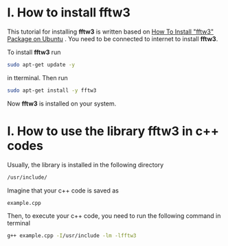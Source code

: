 # I. How to install fftw3

This tutorial for installing **fftw3** is written based on
[How To Install "fftw3" Package on Ubuntu](https://zoomadmin.com/HowToInstall/UbuntuPackage/fftw3)
. You need to be connected to internet to install **fftw3**. 

To install **fftw3** run 

```sh
sudo apt-get update -y
````

in tterminal. Then run

```sh
sudo apt-get install -y fftw3
````

Now **fftw3** is installed on your system.



# I. How to use the library fftw3 in c++ codes

Usually, the library is installed in the following directory

```sh
/usr/include/
````

Imagine that your c++ code is saved as 

```sh
example.cpp
````

Then, to execute your c++ code, you need to run the  following command in terminal

```sh
g++ example.cpp -I/usr/include -lm -lfftw3
````
